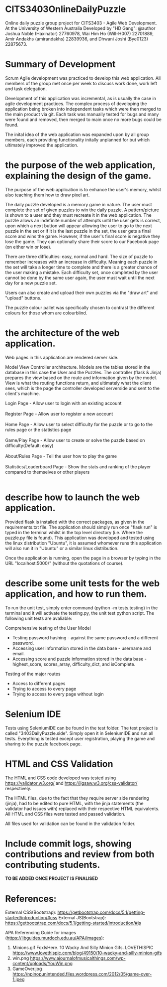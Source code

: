 # CITS3403OnlineDailyPuzzle

Online daily puzzle group project for CITS3403 - Agile Web Development.
At the University of Western Australia
Developed by "HD Gang":
@author
Joshua Noble (Haxinator) 27760978,
Wai Him Ho (Will-H007) 22701889,
Amir Andakhs (amirandakhs) 22839936,
and Dhwani Joshi (Bye0123) 22875673.

# Summary of Development

Scrum Agile development was practiced to develop this web application. All members of the group met once per week to discuss work done, work left and task delegation.

Development of this application was incremental, as is usually the case in agile development practices. The complex process of developing the application being broken into independent tasks which were then merged to the main product via git. Each task was manually tested for bugs and many were found and removed, then merged to main once no more bugs could be found.

The inital idea of the web application was expanded upon by all group members, each providing functionality initally unplanned for but which ultimately improved the application.

# the purpose of the web application, explaining the design of the game.

The purpose of the web application is to enhance the user's memory, whilst also teaching them how to draw pixel art.

The daily puzzle developed is a memory game in nature. The user must complete the set of given puzzles to win the daily puzzle. A pattern/picture is shown to a user and they must recreate it in the web application. The puzzle allows an indefinite number of attempts until the user gets is correct, upon which a next button will appear allowing the user to go to the next puzzle in the set or if it is the last puzzle in the set, the user gets a final score and wins the game. However, if the user's final score is negative they lose the game. They can optionally share their score to our Facebook page (on either win or lose).

There are three difficulties: easy, normal and hard. The size of puzzle to remember increases with an increase in difficulty. Meaning each puzzle in the set will take a longer time to complete and there is a greater chance of the user making a mistake. Each difficulty set, once completed by the user cannot be done by the same user again, the user must wait until the next day for a new puzzle set.

Users can also create and upload their own puzzles via the "draw art" and "upload" buttons.

The puzzle colour pallet was specifically chosen to contrast the different colours for those whom are colourblind.

# the architecture of the web application.

Web pages in this application are rendered server side.

Model View Controller architecture.
Models are the tables stored in the database in this case the User and the Puzzles.
The controller (flask & Jinja) prepares the view based on the route and information given by the model.
View is what the routing functions return, and ultimately what the client sees, which is the page the controller developed serverside and sent to the client's machine.

Login Page - Allow user to login with an existing account <br/><br/>
Register Page - Allow user to register a new account<br/><br/>
Home Page - Allow user to select difficulty for the puzzle or to go to the rules page or the statistics page<br/><br/>
Game/Play Page - Allow user to create or solve the puzzle based on difficulty(Default: easy)<br/><br/>
About/Rules Page - Tell the user how to play the game<br/><br/>
Statistics/Leaderboard Page - Show the stats and ranking of the player compared to themselves or other players<br/><br/>

# describe how to launch the web application.

Provided flask is installed with the correct packages, as given in the requirements.txt file. The application should simply run once "flask run"
is typed in the terminal whilst in the top level directory (i.e. Where the puzzle.py file is found). This application was developed and tested using the linux distribution "Ubuntu", it is assumed whomever runs this application will also run it in "Ubuntu" or a similar linux distribution.

Once the application is running, open the page in a browser by typing in the URL "localhost:5000/" (without the quotations of course).

# describe some unit tests for the web application, and how to run them.

To run the unit test, simply enter command (python -m tests.testing) in the terminal and it will activate the testing.py, the unit test python script.
The following unit tests are avaliable:

Comprehensive testing of the User Model

- Testing password hashing - against the same password and a different password.
- Accessing user information stored in the data base - username and email.
- Accessing score and puzzle information stored in the data base - highest_score, scores_array, difficulty_dict, and isComplete.

Testing of the major routes

- Access to different pages
- Trying to access to every page
- Trying to access to every page without login

# Selenium IDE

Tests using SeleniumIDE can be found in the test folder. The test project is called "3403DailyPuzzle.side". Simply open it in SeleniumIDE and run all tests.
Everything is tested except user registration, playing the game and sharing to the puzzle facebook page.

# HTML and CSS Validation

The HTML and CSS code developed was tested using https://validator.w3.org/ and https://jigsaw.w3.org/css-validator/ respectively.

The HTML files, due to the fact that they require server side rendering (jinja), had to be edited to pure HTML, with the jinja statements (the validator had issues with) replaced with their respective HTML equivalents. All HTML and CSS files were tested and passed validation.

All files used for validation can be found in the validation folder.

# Include commit logs, showing contributions and review from both contributing students.

**TO BE ADDED ONCE PROJECT IS FINALISED**

# References:

External CSS(Bootstrap):
https://getbootstrap.com/docs/5.1/getting-started/introduction/#css
External JS(Bootstrap):
https://getbootstrap.com/docs/5.1/getting-started/introduction/#js

APA Referencing Guide for images (https://libguides.murdoch.edu.au/APA/images):

1. Minions.gif
   FoxIsHere. 10 Wacky And Silly Minion Gifs. LOVETHISPIC
   https://www.lovethispic.com/blog/49150/10-wacky-and-silly-minion-gifs
2. win.png
   https://www.ajournalofmusicalthings.com/wp-content/uploads/YouWin.png
3. GameOver.jpg
   https://npinopunintended.files.wordpress.com/2012/05/game-over-1.jpeg
